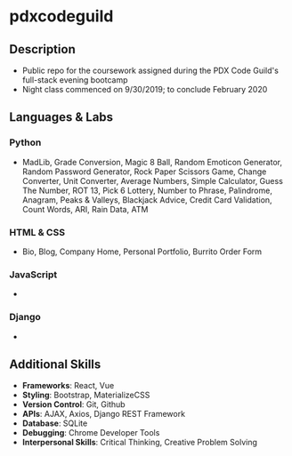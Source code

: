 # pdxcodeguild

## Description
- Public repo for the coursework assigned during the PDX Code Guild's full-stack evening bootcamp
- Night class commenced on 9/30/2019; to conclude February 2020

## Languages & Labs

### Python
- MadLib, Grade Conversion, Magic 8 Ball, Random Emoticon Generator, Random Password Generator, Rock Paper Scissors Game, Change Converter, Unit Converter, Average Numbers, Simple Calculator, Guess The Number, ROT 13, Pick 6 Lottery, Number to Phrase, Palindrome, Anagram, Peaks & Valleys, Blackjack Advice, Credit Card Validation, Count Words, ARI, Rain Data, ATM

### HTML & CSS
- Bio, Blog, Company Home, Personal Portfolio, Burrito Order Form

### JavaScript
- 

### Django
- 

## Additional Skills

- **Frameworks**: React, Vue
- **Styling**: Bootstrap, MaterializeCSS
- **Version Control**: Git, Github
- **APIs**: AJAX, Axios, Django REST Framework
- **Database**: SQLite
- **Debugging**: Chrome Developer Tools
- **Interpersonal Skills**: Critical Thinking, Creative Problem Solving
